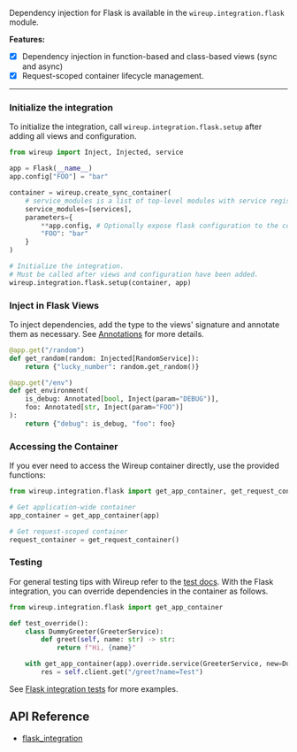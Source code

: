 Dependency injection for Flask is available in the `wireup.integration.flask` module.

**Features:**

- [x] Dependency injection in function-based and class-based views (sync and async)
- [x] Request-scoped container lifecycle management.

---

### Initialize the integration

To initialize the integration, call `wireup.integration.flask.setup` after adding all views and configuration.

```python
from wireup import Inject, Injected, service

app = Flask(__name__)
app.config["FOO"] = "bar"

container = wireup.create_sync_container(
    # service_modules is a list of top-level modules with service registrations.
    service_modules=[services],
    parameters={
        **app.config, # Optionally expose flask configuration to the container.
        "FOO": "bar"
    }
)

# Initialize the integration.
# Must be called after views and configuration have been added.
wireup.integration.flask.setup(container, app)
```

### Inject in Flask Views

To inject dependencies, add the type to the views' signature and annotate them as necessary.
See [Annotations](../annotations.md) for more details.

```python title="Flask View"
@app.get("/random")
def get_random(random: Injected[RandomService]):
    return {"lucky_number": random.get_random()}

@app.get("/env")
def get_environment(
    is_debug: Annotated[bool, Inject(param="DEBUG")], 
    foo: Annotated[str, Inject(param="FOO")]
):
    return {"debug": is_debug, "foo": foo}
```

### Accessing the Container

If you ever need to access the Wireup container directly, use the provided functions:

```python
from wireup.integration.flask import get_app_container, get_request_container

# Get application-wide container
app_container = get_app_container(app)

# Get request-scoped container
request_container = get_request_container()
```

### Testing

For general testing tips with Wireup refer to the [test docs](../testing.md). 
With the Flask integration, you can override dependencies in the container as follows.

```python title="test_thing.py"
from wireup.integration.flask import get_app_container

def test_override():
    class DummyGreeter(GreeterService):
        def greet(self, name: str) -> str:
            return f"Hi, {name}"

    with get_app_container(app).override.service(GreeterService, new=DummyGreeter()):
        res = self.client.get("/greet?name=Test")
```

See [Flask integration tests](https://github.com/maldoinc/wireup/blob/master/test/integration/flask/test_flask_integration.py)
for more examples.

## API Reference

* [flask_integration](../class/flask_integration.md)
